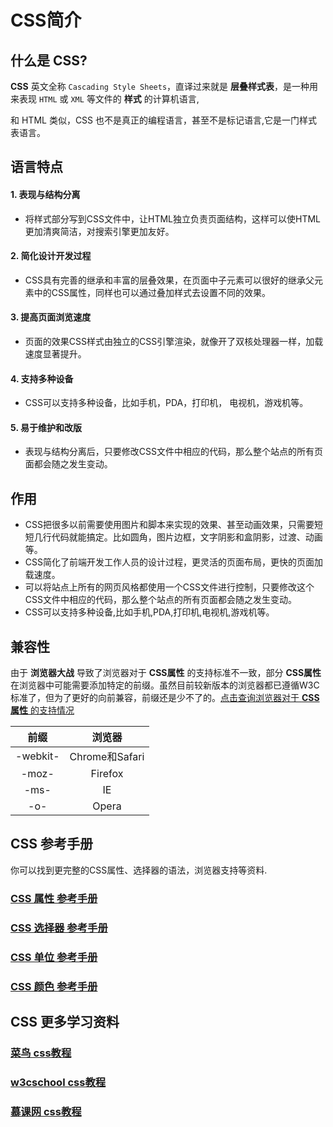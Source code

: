 # CSS简介

## 什么是 CSS?

<!-- - CSS 指**层叠样式表** (Cascading Style Sheets)
- 样式定义**如何显示** HTML 元素
- 样式通常存储在**样式表**中
- 把样式添加到 HTML 中，是为了**解决内容与表现分离的问题**
- **外部样式表**可以极大提高工作效率
- 外部样式表通常存储在 **CSS 文件**中
- 多个样式定义可**层叠**为一个 -->

 **CSS** 英文全称 `Cascading Style Sheets`，直译过来就是 **层叠样式表**，是一种用来表现 `HTML` 或 `XML` 等文件的 **样式** 的计算机语言,

 和 HTML 类似，CSS 也不是真正的编程语言，甚至不是标记语言,它是一门样式表语言。

## 语言特点

#### 1. 表现与结构分离
- 将样式部分写到CSS文件中，让HTML独立负责页面结构，这样可以使HTML更加清爽简洁，对搜索引擎更加友好。
#### 2. 简化设计开发过程
- CSS具有完善的继承和丰富的层叠效果，在页面中子元素可以很好的继承父元素中的CSS属性，同样也可以通过叠加样式去设置不同的效果。
#### 3. 提高页面浏览速度
- 页面的效果CSS样式由独立的CSS引擎渲染，就像开了双核处理器一样，加载速度显著提升。
#### 4. 支持多种设备
- CSS可以支持多种设备，比如手机，PDA，打印机， 电视机，游戏机等。
#### 5. 易于维护和改版
- 表现与结构分离后，只要修改CSS文件中相应的代码，那么整个站点的所有页面都会随之发生变动。

## 作用

- CSS把很多以前需要使用图片和脚本来实现的效果、甚至动画效果，只需要短短几行代码就能搞定。比如圆角，图片边框，文字阴影和盒阴影，过渡、动画等。
- CSS简化了前端开发工作人员的设计过程，更灵活的页面布局，更快的页面加载速度。
- 可以将站点上所有的网页风格都使用一个CSS文件进行控制，只要修改这个CSS文件中相应的代码，那么整个站点的所有页面都会随之发生变动。
- CSS可以支持多种设备,比如手机,PDA,打印机,电视机,游戏机等。


## 兼容性

由于 **浏览器大战** 导致了浏览器对于 **CSS属性** 的支持标准不一致，部分 **CSS属性** 在浏览器中可能需要添加特定的前缀。虽然目前较新版本的浏览器都已遵循W3C标准了，但为了更好的向前兼容，前缀还是少不了的。[点击查询浏览器对于 **CSS属性** 的支持情况](https://caniuse.com/)

| 前缀 		| 浏览器			| 
| :-------: | :---------------: |
| -webkit- 	| Chrome和Safari 	|
| -moz- 	| Firefox 			|
| -ms- 		| IE 				|
| -o- 		| Opera 			|


## CSS 参考手册

你可以找到更完整的CSS属性、选择器的语法，浏览器支持等资料.

### <a href="https://www.runoob.com/cssref/css-reference.html" target="_blank">CSS 属性 参考手册</a>
### <a href="https://www.runoob.com/cssref/css-selectors.html" target="_blank">CSS 选择器 参考手册</a>
### <a href="https://www.runoob.com/cssref/css-units.html" target="_blank">CSS 单位 参考手册</a>
### <a href="https://www.runoob.com/cssref/css-colors.html" target="_blank">CSS 颜色 参考手册</a>

## CSS 更多学习资料

### <a href="https://www.runoob.com/css/css-tutorial.html" target="_blank">菜鸟 css教程</a>
### <a href="https://www.w3school.com.cn/css/index.asp" target="_blank">w3cschool css教程</a>
### <a href="https://www.imooc.com/learn/9">慕课网 css教程</a>
